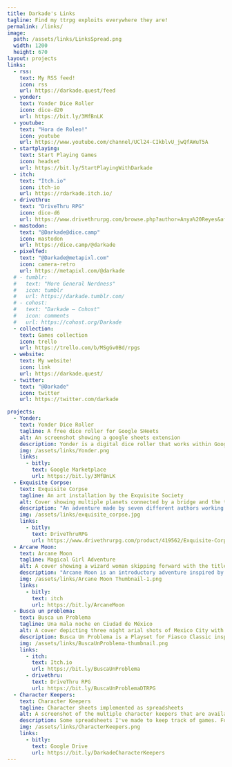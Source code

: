 ```yaml
---
title: Darkade's Links
tagline: Find my ttrpg exploits everywhere they are!
permalink: /links/
image:
  path: /assets/links/LinksSpread.png
  width: 1200
  height: 670
layout: projects
links:
  - rss:
    text: My RSS feed!
    icon: rss
    url: https://darkade.quest/feed
  - yonder:
    text: Yonder Dice Roller
    icon: dice-d20
    url: https://bit.ly/3MfBnLK
  - youtube:
    text: "Hora de Roleo!"
    icon: youtube
    url: https://www.youtube.com/channel/UCl24-CIkblvU_jwQfAWuT5A
  - startplaying:
    text: Start Playing Games
    icon: headset
    url: https://bit.ly/StartPlayingWithDarkade
  - itch:
    text: "Itch.io"
    icon: itch-io
    url: https://rdarkade.itch.io/
  - drivethru:
    text: "DriveThru RPG"
    icon: dice-d6
    url: https://www.drivethrurpg.com/browse.php?author=Anya%20Reyes&affiliate_id=435266
  - mastodon:
    text: "@Darkade@dice.camp"
    icon: mastodon
    url: https://dice.camp/@darkade
  - pixelfed:
    text: "@Darkade@metapixl.com"
    icon: camera-retro
    url: https://metapixl.com/@darkade
  # - tumblr:
  #   text: "More General Nerdness"
  #   icon: tumblr
  #   url: https://darkade.tumblr.com/
  # - cohost:
  #   text: "Darkade – Cohost"
  #   icon: comments
  #   url: https://cohost.org/Darkade
  - collection:
    text: Games collection
    icon: trello
    url: https://trello.com/b/MSgGv0Bd/rpgs
  - website:
    text: My website!
    icon: link
    url: https://darkade.quest/
  - twitter:
    text: "@Darkade"
    icon: twitter
    url: https://twitter.com/darkade

projects:
  - Yonder:
    text: Yonder Dice Roller
    tagline: A free dice roller for Google SHeets
    alt: An screenshot showing a google sheets extension
    description: Yonder is a digital dice roller that works within Google® Sheets. If you use spreadsheets as character sheets this is the roller for you!
    img: /assets/links/Yonder.png
    links:
      - bitly:
        text: Google Marketplace
        url: https://bit.ly/3MfBnLK
  - Exquisite Corpse:
    text: Exquisite Corpse
    tagline: An art installation by the Exquisite Society
    alt: Cover showing multiple planets connected by a bridge and the title of the adventure, Exquisite Corpse
    description: "An adventure made by seven different authors working in isolation in the same project. Inspired by the exquisite corpse collaboration method."
    img: /assets/links/exquisite_corpse.jpg
    links:
      - bitly:
        text: DriveThruRPG
        url: https://www.drivethrurpg.com/product/419562/Exquisite-Corpse-An-Art-Installation-by-the-Exquisite-Society?affiliate_id=435266
  - Arcane Moon:
    text: Arcane Moon
    tagline: Magical Girl Adventure
    alt: A cover showing a wizard woman skipping forward with the title Arcane Moon
    description: "Arcane Moon is an introductory adventure inspired by 90s Magical Girl anime. It's a story of love, friendship, treason and big villains!"
    img: /assets/links/Arcane Moon Thumbnail-1.png
    links:
      - bitly:
        text: itch
        url: https://bit.ly/ArcaneMoon
  - Busca un problema:
    text: Busca un Problema
    tagline: Una mala noche en Ciudad de México
    alt: A cover depicting three night arial shots of Mexico City with the title Busca un Problema
    description: Busca Un Problema is a Playset for Fiasco Classic inspired by 2000s Mexican dark comedies, like Matando Cabos, Nicotina and Rudo y Cursi.
    img: /assets/links/BuscaUnProblema-thumbnail.png
    links:
      - itch:
        text: Itch.io
        url: https://bit.ly/BuscaUnProblema
      - drivethru:
        text: DriveThru RPG
        url: https://bit.ly/BuscaUnProblemaDTRPG
  - Character Keepers:
    text: Character Keepers
    tagline: Character sheets implemented as spreadsheets
    alt: A screenshot of the multiple character keepers that are available my my google drive link
    description: Some spreadsheets I've made to keep track of games. For the most part these are character sheets, but some include other tables an utilities I regularly use playing these games.
    img: /assets/links/CharacterKeepers.png
    links:
      - bitly:
        text: Google Drive
        url: https://bit.ly/DarkadeCharacterKeepers
---
```

